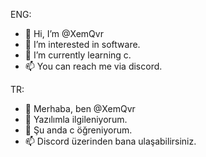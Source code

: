 ENG:
- 👋 Hi, I’m @XemQvr
- 👀 I’m interested in software.
- 🌱 I’m currently learning c.
- 📫 You can reach me via discord.

TR:
- 👋 Merhaba, ben @XemQvr
- 👀 Yazılımla ilgileniyorum.
- 🌱 Şu anda c öğreniyorum.
- 📫 Discord üzerinden bana ulaşabilirsiniz.
